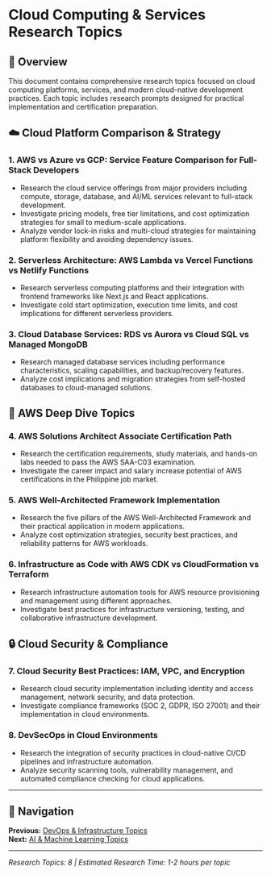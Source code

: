 # Cloud Computing & Services Research Topics

## 🎯 Overview

This document contains comprehensive research topics focused on cloud computing platforms, services, and modern cloud-native development practices. Each topic includes research prompts designed for practical implementation and certification preparation.

## ☁️ Cloud Platform Comparison & Strategy

### 1. **AWS vs Azure vs GCP: Service Feature Comparison for Full-Stack Developers**
- Research the cloud service offerings from major providers including compute, storage, database, and AI/ML services relevant to full-stack development.
- Investigate pricing models, free tier limitations, and cost optimization strategies for small to medium-scale applications.
- Analyze vendor lock-in risks and multi-cloud strategies for maintaining platform flexibility and avoiding dependency issues.

### 2. **Serverless Architecture: AWS Lambda vs Vercel Functions vs Netlify Functions**
- Research serverless computing platforms and their integration with frontend frameworks like Next.js and React applications.
- Investigate cold start optimization, execution time limits, and cost implications for different serverless providers.

### 3. **Cloud Database Services: RDS vs Aurora vs Cloud SQL vs Managed MongoDB**
- Research managed database services including performance characteristics, scaling capabilities, and backup/recovery features.
- Analyze cost implications and migration strategies from self-hosted databases to cloud-managed solutions.

## 🚀 AWS Deep Dive Topics

### 4. **AWS Solutions Architect Associate Certification Path**
- Research the certification requirements, study materials, and hands-on labs needed to pass the AWS SAA-C03 examination.
- Investigate the career impact and salary increase potential of AWS certifications in the Philippine job market.

### 5. **AWS Well-Architected Framework Implementation**
- Research the five pillars of the AWS Well-Architected Framework and their practical application in modern applications.
- Analyze cost optimization strategies, security best practices, and reliability patterns for AWS workloads.

### 6. **Infrastructure as Code with AWS CDK vs CloudFormation vs Terraform**
- Research infrastructure automation tools for AWS resource provisioning and management using different approaches.
- Investigate best practices for infrastructure versioning, testing, and collaborative infrastructure development.

## 🔒 Cloud Security & Compliance

### 7. **Cloud Security Best Practices: IAM, VPC, and Encryption**
- Research cloud security implementation including identity and access management, network security, and data protection.
- Investigate compliance frameworks (SOC 2, GDPR, ISO 27001) and their implementation in cloud environments.

### 8. **DevSecOps in Cloud Environments**
- Research the integration of security practices in cloud-native CI/CD pipelines and infrastructure automation.
- Analyze security scanning tools, vulnerability management, and automated compliance checking for cloud applications.

---

## 🔗 Navigation

**Previous:** [DevOps & Infrastructure Topics](./devops-infrastructure-topics.md)  
**Next:** [AI & Machine Learning Topics](./ai-machine-learning-topics.md)

---

*Research Topics: 8 | Estimated Research Time: 1-2 hours per topic*